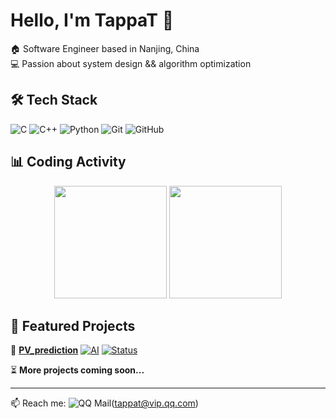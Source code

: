# Hello, I'm TappaT 👋
🏠 Software Engineer based in Nanjing, China  
💻 Passion about system design && algorithm optimization

## 🛠️ Tech Stack
![C](https://img.shields.io/badge/-C-black?style=flat-square&logo=c)
![C++](https://img.shields.io/badge/-C++-00599C?style=flat-square&logo=c)
![Python](https://img.shields.io/badge/-Python-black?style=flat-square&logo=Python)
![Git](https://img.shields.io/badge/-Git-black?style=flat-square&logo=git)
![GitHub](https://img.shields.io/badge/-GitHub-181717?style=flat-square&logo=github)

## 📊 Coding Activity
<p align="center">
  <img height="180em" src="https://github-readme-stats.vercel.app/api?username=tappat225&show_icons=true&theme=radical&include_all_commits=true&count_private=true&hide_border=true"/>
  <img height="180em" src="https://github-readme-stats.vercel.app/api/top-langs/?username=tappat225&layout=compact&theme=radical&hide_border=true&langs_count=6"/>
</p>

## 🚀 Featured Projects

🎯 **[PV_prediction](https://github.com/tappat225/PV_prediction)** [![AI](https://img.shields.io/badge/Neural_Network-FF6F00?style=flat-square)]() [![Status](https://img.shields.io/badge/Status-Active-brightgreen?style=flat-square)]()  

⏳ **More projects coming soon...** 

---

📫 Reach me: ![QQ Mail](https://img.shields.io/badge/QQ%20Mail-%230076D6.svg?style=flat-square&logo=tencentqq&logoColor=white)(tappat@vip.qq.com)

